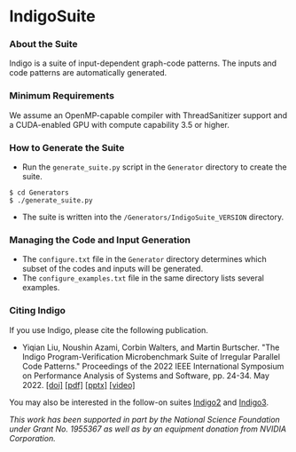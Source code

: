 # IndigoSuite

### About the Suite
Indigo is a suite of input-dependent graph-code patterns. The inputs and code patterns are automatically generated.

### Minimum Requirements
We assume an OpenMP-capable compiler with ThreadSanitizer support and a CUDA-enabled GPU with compute capability 3.5 or higher.

### How to Generate the Suite
* Run the `generate_suite.py` script in the `Generator` directory to create the suite.
```
$ cd Generators
$ ./generate_suite.py
```
* The suite is written into the `/Generators/IndigoSuite_VERSION` directory.

### Managing the Code and Input Generation
* The `configure.txt` file in the `Generator` directory determines which subset of the codes and inputs will be generated.
* The `configure_examples.txt` file in the same directory lists several examples.

### Citing Indigo

If you use Indigo, please cite the following publication.

* Yiqian Liu, Noushin Azami, Corbin Walters, and Martin Burtscher. "The Indigo Program-Verification Microbenchmark Suite of Irregular Parallel Code Patterns." Proceedings of the 2022 IEEE International Symposium on Performance Analysis of Systems and Software, pp. 24-34. May 2022.
[[doi]](https://doi.org/10.1109/ISPASS55109.2022.00003)
[[pdf]](http://cs.txstate.edu/~mb92/papers/ispass22.pdf)
[[pptx]](http://www.cs.txstate.edu/~mb92/research/IndigoSuite/ispass22.pptx)
[[video]](http://www.cs.txstate.edu/~mb92/research/IndigoSuite/YiqianISPASS22.mp4)

You may also be interested in the follow-on suites [Indigo2](https://cs.txstate.edu/~burtscher/research/Indigo2Suite/) and [Indigo3](https://github.com/burtscher/Indigo3Suite).

*This work has been supported in part by the National Science Foundation under Grant No. 1955367 as well as by an equipment donation from NVIDIA Corporation.*
